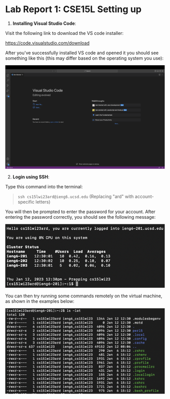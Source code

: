 
# Lab Report 1: CSE15L Setting up 

1. **Installing Visual Studio Code**:

Visit the following link to download the VS code installer:

https://code.visualstudio.com/download

After you've successfully installed VS code and opened it you should see something like this (this may differ based on the operating system you use):

![Image](VSCode.png)

2. **Login using SSH**:

Type this command into the terminal: 
> `ssh cs15lwi23ard@ieng6.ucsd.edu` (Replacing "ard" with account-specific letters)

You will then be prompted to enter the password for your account. After entering the password correctly, you should see the following message:

![Image](SSH.png)

You can then try running some commands remotely on the virtual machine, as shown in the examples below:

![Image](Command1.png)

